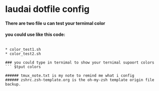 # laudai dotfile config

#### There are two file u can test your ternimal color
#### you could use like this code:
``` $bash color_test1.sh

* color_test1.sh
* color_test2.sh

### you could type in ternimal to show your ternimal supoort colors
``` $tput colors

###### tmux_note.txt is my note to remind me what i config 
###### zshrc.zsh-template.org is the oh-my-zsh template origin file backup.
